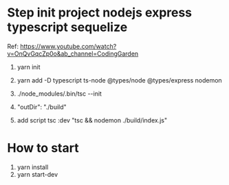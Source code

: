 # Step init project nodejs express typescript sequelize
Ref: https://www.youtube.com/watch?v=OnQvGqcZp0o&ab_channel=CodingGarden

<!-- init project -->
1. yarn init  
<!-- add dependecies -->
2. yarn add -D typescript ts-node @types/node @types/express nodemon
<!-- add tsconfig -->
3. ./node_modules/.bin/tsc --init
<!-- tsconfig script must be uncomment -->
4. "outDir": "./build"
<!-- add script -->   
5. add script tsc :dev "tsc && nodemon ./build/index.js"


# How to start

1. yarn install
2. yarn start-dev